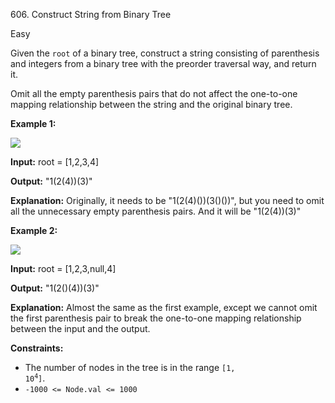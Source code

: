 606\. Construct String from Binary Tree

Easy

Given the `root` of a binary tree, construct a string consisting of parenthesis and integers from a binary tree with the preorder traversal way, and return it.

Omit all the empty parenthesis pairs that do not affect the one-to-one mapping relationship between the string and the original binary tree.

**Example 1:**

![](https://leetcode-in-java.github.io/src/main/java/g0601_0700/s0606_construct_string_from_binary_tree/cons1-tree.jpg)

**Input:** root = [1,2,3,4]

**Output:** "1(2(4))(3)"

**Explanation:** Originally, it needs to be "1(2(4)())(3()())", but you need to omit all the unnecessary empty parenthesis pairs. And it will be "1(2(4))(3)"

**Example 2:**

![](https://leetcode-in-java.github.io/src/main/java/g0601_0700/s0606_construct_string_from_binary_tree/cons2-tree.jpg)

**Input:** root = [1,2,3,null,4]

**Output:** "1(2()(4))(3)"

**Explanation:** Almost the same as the first example, except we cannot omit the first parenthesis pair to break the one-to-one mapping relationship between the input and the output.

**Constraints:**

*   The number of nodes in the tree is in the range <code>[1, 10<sup>4</sup>]</code>.
*   `-1000 <= Node.val <= 1000`